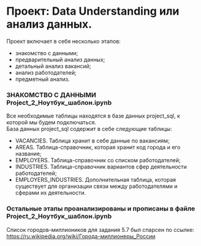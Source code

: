 # Проект: Data Understanding или анализ данных.

Проект включает в себя несколько этапов:
 - знакомство с данными;
 - предварительный анализ данных;
 - детальный анализ вакансий;
 - анализ работодателей;
 - предметный анализ.
 
 ### ЗНАКОМСТВО С ДАННЫМИ Project_2_Ноутбук_шаблон.ipynb
 
 Все необходимые таблицы находятся в базе данных project_sql, к которой мы будем подключаться.  
 База данных project_sql содержит в себе следующие таблицы:  
  - VACANCIES. Таблица хранит в себе данные по вакансиям;
  - AREAS. Таблица-справочник, которая хранит код города и его название;
  - EMPLOYERS. Таблица-справочник со списком работодателей;
  - INDUSTRIES. Таблица-справочник вариантов сфер деятельности работодателей;
  - EMPLOYERS_INDUSTRIES. Дополнительная таблица, которая существует для организации связи между работодателями и сферами их деятельности.
  
  ### Остальные этапы проанализированы и прописаны в файле Project_2_Ноутбук_шаблон.ipynb
  
  Список городов-миллиоников для задания 5.7 был спарсен по ссылке: https://ru.wikipedia.org/wiki/Города-миллионеры_России

